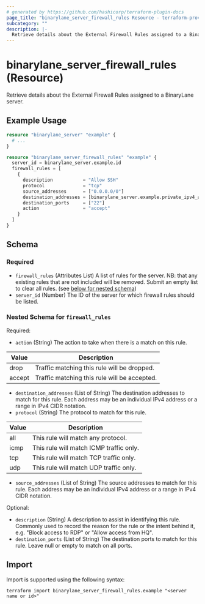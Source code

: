 ```yaml
---
# generated by https://github.com/hashicorp/terraform-plugin-docs
page_title: "binarylane_server_firewall_rules Resource - terraform-provider-binarylane"
subcategory: ""
description: |-
  Retrieve details about the External Firewall Rules assigned to a BinaryLane server.
---
```


# binarylane_server_firewall_rules (Resource)

Retrieve details about the External Firewall Rules assigned to a BinaryLane server.

## Example Usage

```terraform
resource "binarylane_server" "example" {
  # ...
}

resource "binarylane_server_firewall_rules" "example" {
  server_id = binarylane_server.example.id
  firewall_rules = [
    {
      description           = "Allow SSH"
      protocol              = "tcp"
      source_addresses      = ["0.0.0.0/0"]
      destination_addresses = [binarylane_server.example.private_ipv4_addresses.0]
      destination_ports     = ["22"]
      action                = "accept"
    }
  ]
}
```

<!-- schema generated by tfplugindocs -->
## Schema

### Required

- `firewall_rules` (Attributes List) A list of rules for the server. NB: that any existing rules that are not included will be removed. Submit an empty list to clear all rules. (see [below for nested schema](#nestedatt--firewall_rules))
- `server_id` (Number) The ID of the server for which firewall rules should be listed.

<a id="nestedatt--firewall_rules"></a>
### Nested Schema for `firewall_rules`

Required:

- `action` (String) The action to take when there is a match on this rule.

| Value | Description |
| ----- | ----------- |
| drop | Traffic matching this rule will be dropped. |
| accept | Traffic matching this rule will be accepted. |
- `destination_addresses` (List of String) The destination addresses to match for this rule. Each address may be an individual IPv4 address or a range in IPv4 CIDR notation.
- `protocol` (String) The protocol to match for this rule.

| Value | Description |
| ----- | ----------- |
| all | This rule will match any protocol. |
| icmp | This rule will match ICMP traffic only. |
| tcp | This rule will match TCP traffic only. |
| udp | This rule will match UDP traffic only. |
- `source_addresses` (List of String) The source addresses to match for this rule. Each address may be an individual IPv4 address or a range in IPv4 CIDR notation.

Optional:

- `description` (String) A description to assist in identifying this rule. Commonly used to record the reason for the rule or the intent behind it, e.g. "Block access to RDP" or "Allow access from HQ".
- `destination_ports` (List of String) The destination ports to match for this rule. Leave null or empty to match on all ports.

## Import

Import is supported using the following syntax:

```shell
terraform import binarylane_server_firewall_rules.example "<server name or id>"
```
